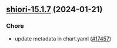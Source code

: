 

## [shiori-15.1.7](https://github.com/truecharts/charts/compare/shiori-15.1.6...shiori-15.1.7) (2024-01-21)

### Chore



- update metadata in chart.yaml ([#17457](https://github.com/truecharts/charts/issues/17457))